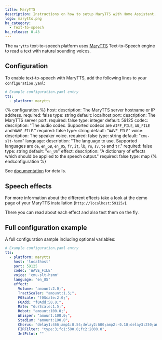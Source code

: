 ```yaml
---
title: MaryTTS
description: Instructions on how to setup MaryTTS with Home Assistant.
logo: marytts.png
ha_category:
  - Text-to-speech
ha_release: 0.43
---
```


The `marytts` text-to-speech platform uses [MaryTTS](http://mary.dfki.de/) Text-to-Speech engine to read a text with natural sounding voices.

## Configuration

To enable text-to-speech with MaryTTS, add the following lines to your `configuration.yaml`:

```yaml
# Example configuration.yaml entry
tts:
  - platform: marytts
```

{% configuration %}
host:
  description: The MaryTTS server hostname or IP address.
  required: false
  type: string
  default: localhost
port:
  description: The MaryTTS server port.
  required: false
  type: integer
  default: 59125
codec:
  description: "The audio codec. Supported codecs are `AIFF_FILE`, `AU_FILE` and `WAVE_FILE`."
  required: false
  type: string
  default: "`WAVE_FILE`"
voice:
  description: The speaker voice.
  required: false
  type: string
  default: "`cmu-slt-hsmm`"
language:
  description: "The language to use. Supported languages are `de`, `en_GB`, `en_US`, `fr`, `it`, `lb`, `ru`, `sv`, `te` and `tr`."
  required: false
  type: string
  default: "`en_US`"
effect:
  description: "A dictionary of effects which should be applied to the speech output."
  required: false
  type: map
{% endconfiguration %}

See [documentation](http://mary.dfki.de/documentation/index.html) for details.

## Speech effects

For more information about the different effects take a look at the demo page of your MaryTTS installation (`http://localhost:59125/`).

There you can read about each effect and also test them on the fly.

## Full configuration example

A full configuration sample including optional variables:

```yaml
# Example configuration.yaml entry
tts:
  - platform: marytts
    host: 'localhost'
    port: 59125
    codec: 'WAVE_FILE'
    voice: 'cmu-slt-hsmm'
    language: 'en_US'
    effect:
      Volume: "amount:2.0;",
      TractScaler: "amount:1.5;",
      F0Scale: "f0Scale:2.0;",
      F0Add: "f0Add:50.0;",
      Rate: "durScale:1.5;",
      Robot: "amount:100.0;",
      Whisper: "amount:100.0;",
      Stadium: "amount:100.0",
      Chorus: "delay1:466;amp1:0.54;delay2:600;amp2:-0.10;delay3:250;amp3:0.30",
      FIRFilter: "type:3;fc1:500.0;fc2:2000.0",
      JetPilot: ""
```

